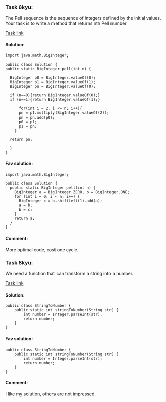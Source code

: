 ### Task 6kyu:

The Pell sequence is the sequence of integers defined by the initial values.
Your task is to write a method that returns nth Pell number

[Task link](https://www.codewars.com/kata/5818d00a559ff57a2f000082/train/java)

#### Solution:
```
import java.math.BigInteger;

public class Solution {
public static BigInteger pell(int n) {

  BigInteger p0 = BigInteger.valueOf(0);
  BigInteger p1 = BigInteger.valueOf(1);
  BigInteger pn = BigInteger.valueOf(0);

  if (n==0){return BigInteger.valueOf(0);}
  if (n==1){return BigInteger.valueOf(1);}

      for(int i = 2; i <= n; i++){
      pn = p1.multiply(BigInteger.valueOf(2));
      pn = pn.add(p0);
      p0 = p1;
      p1 = pn;
    }

  return pn;

  }
}
```

#### Fav solution:
```
import java.math.BigInteger;

public class Solution {
  public static BigInteger pell(int n) {
    BigInteger a = BigInteger.ZERO, b = BigInteger.ONE;
    for (int i = 0; i < n; i++) {
      BigInteger c = b.shiftLeft(1).add(a);
      a = b;
      b = c;
    }
    return a;
  }
}
```

#### Comment:
More optimal code, cost one cycle.


### Task 8kyu:

We need a function that can transform a string into a number.

[Task link](https://www.codewars.com/kata/544675c6f971f7399a000e79/train/java)

#### Solution:
```
public class StringToNumber {
    public static int stringToNumber(String str) {
        int number = Integer.parseInt(str);
        return number;
    }
}
```

#### Fav solution:
```
public class StringToNumber {
    public static int stringToNumber(String str) {
        int number = Integer.parseInt(str);
        return number;
    }
}
```

#### Comment:
I like my solution, others are not impressed.
